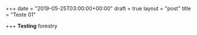 +++
date = "2019-05-25T03:00:00+00:00"
draft = true
layout = "post"
title = "Teste 01"

+++
**Testing** forestry